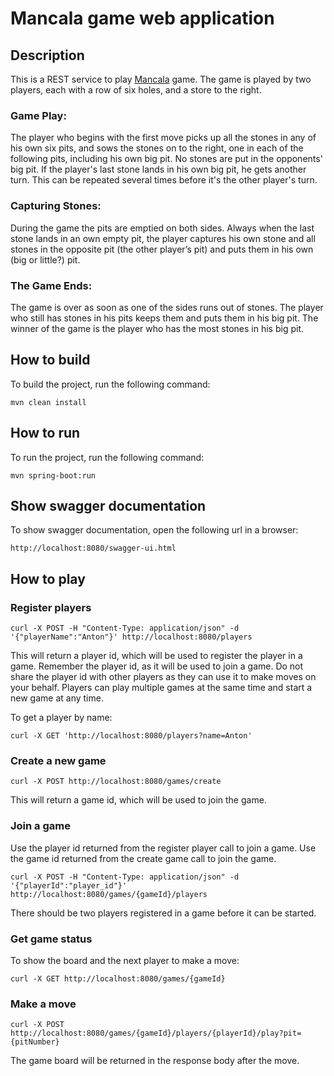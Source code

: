 # Mancala game web application

## Description
This is a REST service to play [Mancala](https://www.wikihow.com/Play-Kalaha) game.
The game is played by two players, each with a row of six holes, and a store to the right.

### Game Play:
The player who begins with the first move picks up all the stones in any of his own
six pits, and sows the stones on to the right, one in each of the following pits,
including his own big pit. No stones are put in the opponents' big pit. If the player's
last stone lands in his own big pit, he gets another turn. This can be repeated
several times before it's the other player's turn.
### Capturing Stones:
During the game the pits are emptied on both sides. Always when the last stone
lands in an own empty pit, the player captures his own stone and all stones in the
opposite pit (the other player’s pit) and puts them in his own (big or little?) pit.
### The Game Ends:
The game is over as soon as one of the sides runs out of stones. The player who
still has stones in his pits keeps them and puts them in his big pit. The winner of
the game is the player who has the most stones in his big pit.

## How to build
To build the project, run the following command:
```
mvn clean install
```

## How to run
To run the project, run the following command:
```
mvn spring-boot:run
```

## Show swagger documentation
To show swagger documentation, open the following url in a browser:
```
http://localhost:8080/swagger-ui.html
```

## How to play

### Register players
```
curl -X POST -H "Content-Type: application/json" -d '{"playerName":"Anton"}' http://localhost:8080/players
```
This will return a player id, which will be used to register the player in a game.
Remember the player id, as it will be used to join a game.
Do not share the player id with other players as they can use it to make moves on your behalf.
Players can play multiple games at the same time and start a new game at any time.

To get a player by name:
```
curl -X GET 'http://localhost:8080/players?name=Anton'
```

### Create a new game
```
curl -X POST http://localhost:8080/games/create
```
This will return a game id, which will be used to join the game.

### Join a game
Use the player id returned from the register player call to join a game.
Use the game id returned from the create game call to join the game.
```
curl -X POST -H "Content-Type: application/json" -d '{"playerId":"player_id"}' http://localhost:8080/games/{gameId}/players
```
There should be two players registered in a game before it can be started.

### Get game status
To show the board and the next player to make a move:
```
curl -X GET http://localhost:8080/games/{gameId}
```
### Make a move
```
curl -X POST http://localhost:8080/games/{gameId}/players/{playerId}/play?pit={pitNumber}
```
The game board will be returned in the response body after the move.



